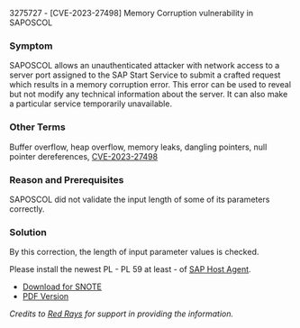 3275727 - [CVE-2023-27498] Memory Corruption vulnerability in SAPOSCOL

### Symptom
SAPOSCOL allows an unauthenticated attacker with network access to a server port assigned to the SAP Start Service to submit a crafted request which results in a memory corruption error. This error can be used to reveal but not modify any technical information about the server. It can also make a particular service temporarily unavailable.

### Other Terms
Buffer overflow, heap overflow, memory leaks, dangling pointers, null pointer dereferences, [CVE-2023-27498](https://www.cve.org/CVERecord?id=CVE-2023-27498)

### Reason and Prerequisites
SAPOSCOL did not validate the input length of some of its parameters correctly.

### Solution
By this correction, the length of input parameter values is checked.

Please install the newest PL - PL 59 at least - of [SAP Host Agent](https://me.sap.com/sap/support/swdc/notes?cvnr=73554900100200011934&support_package=SP059&patch_level=000059).

- [Download for SNOTE](https://notesdownloads.sap.com/note/0040000000310292023)
- [PDF Version](https://me.sap.com/sap/support/sfm/notes/print/0003275727?language=en-US&token=7D7863B86EB916243FAE2B0AF08D3265)

*Credits to [Red Rays](https://redrays.io) for support in providing the information.*